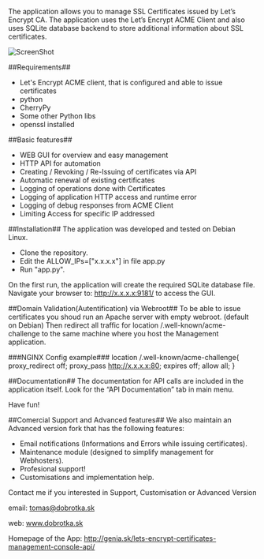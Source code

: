 The application allows you to manage SSL Certificates issued by Let’s Encrypt CA. The application uses the Let’s Encrypt ACME Client and also uses SQLite database backend to store additional information about SSL certificates.

![ScreenShot](http://genia.sk/wp-content/uploads/2016/01/022.png)


##Requirements##
- Let's Encrypt ACME client, that is configured and able to issue certificates
- python
- CherryPy
- Some other Python libs
- openssl installed

##Basic features##
- WEB GUI for overview and easy management
- HTTP API for automation
- Creating / Revoking / Re-Issuing of certificates via API
- Automatic renewal of existing certificates
- Logging of operations done with Certificates
- Logging of application HTTP access and runtime error
- Logging of debug responses from ACME Client
- Limiting Access for specific IP addressed


##Installation##
The application was developed and tested on Debian Linux.
- Clone the repository.
- Edit the ALLOW_IPs=["x.x.x.x"] in file app.py
- Run "app.py".

On the first run, the application will create the required SQLite database file.
Navigate your browser to: http://x.x.x.x:9181/ to access the GUI.

##Domain Validation(Autentification) via Webroot##
To be able to issue certificates you shoud run an Apache server with empty webroot. (default on Debian)
Then redirect all traffic for location /.well-known/acme-challenge to the same machine where you host the Management application.

###NGINX Config example###
	location /.well-known/acme-challenge{
	    proxy_redirect off;
	    proxy_pass http://x.x.x.x:80;
	    expires off;
	    allow all;
	    }


##Documentation##
The documentation for API calls are included in the application itself. Look for the “API Documentation” tab in main menu.

Have fun!


##Comercial Support and Advanced features##
We also maintain an Advanced version fork that has the following features:
- Email notifications (Informations and Errors while issuing certificates).
- Maintenance module (designed to simplify management for Webhosters).
- Profesional support!
- Customisations and implementation help.

Contact me if you interested in Support, Customisation or Advanced Version

email: tomas@dobrotka.sk

web: www.dobrotka.sk

Homepage of the App: http://genia.sk/lets-encrypt-certificates-management-console-api/


